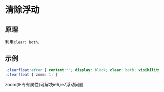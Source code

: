 # 清除浮动

## 原理

利用`clear: both;`  


## 示例

```css
.clearfloat:after { content:""; display: block; clear: both; visibility: hidden; height: 0; }
.clearfloat { zoom: 1; }
```

zoom(IE专有属性)可解决ie6,ie7浮动问题